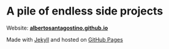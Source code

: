 # A pile of endless side projects

Website: **[albertosantagostino.github.io](https://albertosantagostino.github.io)**

Made with [Jekyll](https://jekyllrb.com/) and hosted on [GitHub Pages](https://pages.github.com/)